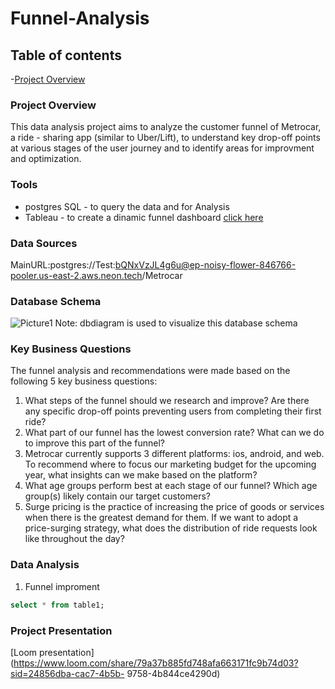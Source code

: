# Funnel-Analysis

## Table of contents
-[Project Overview](#project-overview)

### Project Overview

This data analysis project aims to analyze the customer funnel of Metrocar, a ride - sharing app (similar to Uber/Lift), to understand key drop-off points at various stages of the user journey and to identify areas for improvment and optimization. 

### Tools

- postgres SQL - to query the data and for Analysis   
- Tableau - to create a dinamic funnel dashboard [click here](https://public.tableau.com/authoring/metrocarsfunnelsummary/Metrocarsfunnelsummary)

### Data Sources
MainURL:postgres://Test:bQNxVzJL4g6u@ep-noisy-flower-846766-pooler.us-east-2.aws.neon.tech/Metrocar

### Database Schema

![Picture1](https://github.com/Mahlet-Sisay/Funnel-Analysis/assets/137247807/5fa1e524-48d3-494b-99f2-1db6e9a1036c)
Note: dbdiagram is used to visualize this database schema

### Key Business Questions 
The funnel analysis and recommendations were made based on the following 5 key business questions:
1.	What steps of the funnel should we research and improve? Are there any specific drop-off points preventing users from completing their first ride? 
2.	What part of our funnel has the lowest conversion rate? What can we do to improve this part of the funnel?
3.	Metrocar currently supports 3 different platforms: ios, android, and web. To recommend where to focus our marketing budget for the upcoming year, what insights can we make based on the platform?
4.	What age groups perform best at each stage of our funnel? Which age group(s) likely contain our target customers?
5.	Surge pricing is the practice of increasing the price of goods or services when there is the greatest demand for them. If we want to adopt a price-surging strategy, what does the distribution of ride requests look like throughout the day?

### Data Analysis 
1. Funnel improment
```sql
select * from table1;
```


### Project Presentation

[Loom presentation](https://www.loom.com/share/79a37b885fd748afa663171fc9b74d03?sid=24856dba-cac7-4b5b- 9758-4b844ce4290d)






